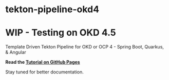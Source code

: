 # tekton-pipeline-okd4
# WIP - Testing on OKD 4.5

Template Driven Tekton Pipeline for OKD or OCP 4 - Spring Boot, Quarkus, & Angular

__Read the [Tutorial on GitHub Pages](https://cgruver.github.io/tekton-pipeline-okd4/)__

Stay tuned for better documentation.
